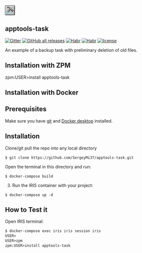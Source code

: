 ![](https://github.com/SergeyMi37/apptools-task/blob/master/doc/hammer-blue.png)
## apptools-task
[![Gitter](https://img.shields.io/badge/Available%20on-Intersystems%20Open%20Exchange-00b2a9.svg)](https://openexchange.intersystems.com/package/apptools-task)
[![GitHub all releases](https://img.shields.io/badge/Available%20on-GitHub-black)](https://github.com/SergeyMi37/apptools-task)
[![Habr](https://img.shields.io/badge/Available%20article-on%20Intersystems%20Community-orange)](https://community.intersystems.com/post/recommendations-installing-intersystems-cach%C3%A9-dbms-production-environment)
[![Habr](https://img.shields.io/badge/Есть%20статья%20на-Хабре-blue)](https://habr.com/ru/company/intersystems/blog/342476/)
[![license](https://img.shields.io/badge/License-MIT-yellow.svg)](https://opensource.org/licenses/MIT)

An example of a backup task with preliminary deletion of old files.

## Installation with ZPM

zpm:USER>install apptools-task

## Installation with Docker

## Prerequisites
Make sure you have [git](https://git-scm.com/book/en/v2/Getting-Started-Installing-Git) and [Docker desktop](https://www.docker.com/products/docker-desktop) installed.

## Installation 
Clone/git pull the repo into any local directory

```
$ git clone https://github.com/SergeyMi37/apptools-task.git
```

Open the terminal in this directory and run:

```
$ docker-compose build
```

3. Run the IRIS container with your project:

```
$ docker-compose up -d
```

## How to Test it
Open IRIS terminal:

```
$ docker-compose exec iris iris session iris
USER>
USER>zpm
zpm:USER>install apptools-task
```




